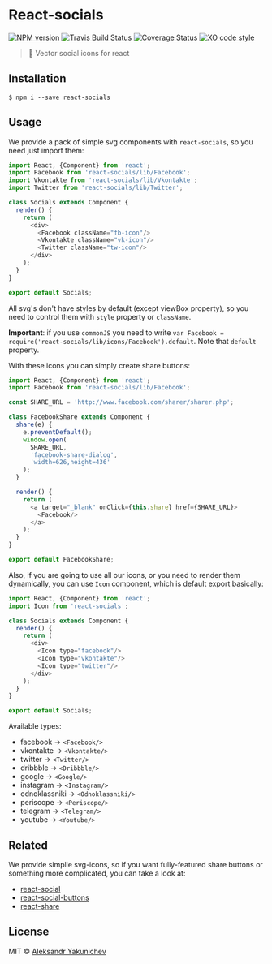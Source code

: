 # React-socials
[![NPM version](http://img.shields.io/npm/v/react-socials.svg)](https://www.npmjs.org/package/react-socials)
[![Travis Build Status](https://travis-ci.org/canvaskisa/react-socials.svg)](https://travis-ci.org/canvaskisa/react-socials)
[![Coverage Status](https://coveralls.io/repos/github/canvaskisa/react-socials/badge.svg?branch=master)](https://coveralls.io/github/canvaskisa/react-socials?branch=master)
[![XO code style](https://img.shields.io/badge/code_style-XO-5ed9c7.svg)](https://github.com/sindresorhus/xo)

>:small_blue_diamond: Vector social icons for react

## Installation
```console
$ npm i --save react-socials
```

## Usage
We provide a pack of simple svg components with `react-socials`, so you need just import them:
```js
import React, {Component} from 'react';
import Facebook from 'react-socials/lib/Facebook';
import Vkontakte from 'react-socials/lib/Vkontakte';
import Twitter from 'react-socials/lib/Twitter';

class Socials extends Component {
  render() {
    return (
      <div>
        <Facebook className="fb-icon"/>
        <Vkontakte className="vk-icon"/>
        <Twitter className="tw-icon"/>
      </div>
    );
  }
}

export default Socials;
```
All svg's don't have styles by default (except viewBox property), so you need to control them with `style` property or `className`.

**Important**: if you use `commonJS` you need to write `var Facebook = require('react-socials/lib/icons/Facebook').default`. Note that `default` property.

With these icons you can simply create share buttons:
```js
import React, {Component} from 'react';
import Facebook from 'react-socials/lib/Facebook';

const SHARE_URL = 'http://www.facebook.com/sharer/sharer.php';

class FacebookShare extends Component {
  share(e) {
    e.preventDefault();
    window.open(
      SHARE_URL,
      'facebook-share-dialog',
      'width=626,height=436'
    );
  }

  render() {
    return (
      <a target="_blank" onClick={this.share} href={SHARE_URL}>
        <Facebook/>
      </a>
    );
  }
}

export default FacebookShare;
```

Also, if you are going to use all our icons, or you need to render them dynamically, you can use `Icon` component, which is default export basically:
```js
import React, {Component} from 'react';
import Icon from 'react-socials';

class Socials extends Component {
  render() {
    return (
      <div>
        <Icon type="facebook"/>
        <Icon type="vkontakte"/>
        <Icon type="twitter"/>
      </div>
    );
  }
}

export default Socials;
```

Available types:
- facebook -> `<Facebook/>`
- vkontakte -> `<Vkontakte/>`
- twitter -> `<Twitter/>`
- dribbble -> `<Dribbble/>`
- google -> `<Google/>`
- instagram -> `<Instagram/>`
- odnoklassniki -> `<Odnoklassniki/>`
- periscope -> `<Periscope/>`
- telegram -> `<Telegram/>`
- youtube -> `<Youtube/>`

## Related
We provide simplie svg-icons, so if you want fully-featured share buttons or something more complicated, you can take a look at:
- [react-social](https://github.com/olahol/react-social)
- [react-social-buttons](https://github.com/StevenIseki/react-social-buttons)
- [react-share](https://github.com/nygardk/react-share)

## License
MIT © [Aleksandr Yakunichev](https://github.com/canvaskisa)
